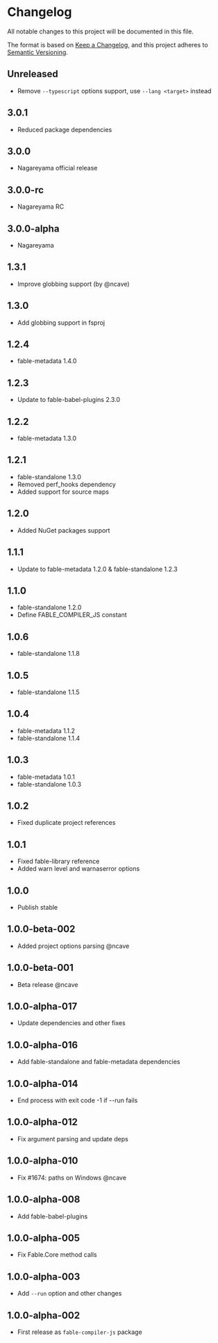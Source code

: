 # Changelog
All notable changes to this project will be documented in this file.

The format is based on [Keep a Changelog](https://keepachangelog.com/en/1.0.0/),
and this project adheres to [Semantic Versioning](https://semver.org/spec/v2.0.0.html).

## Unreleased

* Remove `--typescript` options support, use `--lang <target>` instead

## 3.0.1

* Reduced package dependencies

## 3.0.0

* Nagareyama official release

## 3.0.0-rc

* Nagareyama RC

## 3.0.0-alpha

* Nagareyama

## 1.3.1

* Improve globbing support (by @ncave)

## 1.3.0

* Add globbing support in fsproj

## 1.2.4

* fable-metadata 1.4.0

## 1.2.3

* Update to fable-babel-plugins 2.3.0

## 1.2.2

* fable-metadata 1.3.0

## 1.2.1

* fable-standalone 1.3.0
* Removed perf_hooks dependency
* Added support for source maps

## 1.2.0

* Added NuGet packages support

## 1.1.1

* Update to fable-metadata 1.2.0 & fable-standalone 1.2.3

## 1.1.0

* fable-standalone 1.2.0
* Define FABLE_COMPILER_JS constant

## 1.0.6

* fable-standalone 1.1.8

## 1.0.5

* fable-standalone 1.1.5

## 1.0.4

* fable-metadata 1.1.2
* fable-standalone 1.1.4

## 1.0.3

* fable-metadata 1.0.1
* fable-standalone 1.0.3

## 1.0.2

* Fixed duplicate project references

## 1.0.1

* Fixed fable-library reference
* Added warn level and warnaserror options

## 1.0.0

* Publish stable

## 1.0.0-beta-002

* Added project options parsing @ncave

## 1.0.0-beta-001

* Beta release @ncave

## 1.0.0-alpha-017

* Update dependencies and other fixes

## 1.0.0-alpha-016

* Add fable-standalone and fable-metadata dependencies

## 1.0.0-alpha-014

* End process with exit code -1 if --run fails

## 1.0.0-alpha-012

* Fix argument parsing and update deps

## 1.0.0-alpha-010

* Fix #1674: paths on Windows @ncave

## 1.0.0-alpha-008

* Add fable-babel-plugins

## 1.0.0-alpha-005

* Fix Fable.Core method calls

## 1.0.0-alpha-003

* Add `--run` option and other changes

## 1.0.0-alpha-002

* First release as `fable-compiler-js` package
